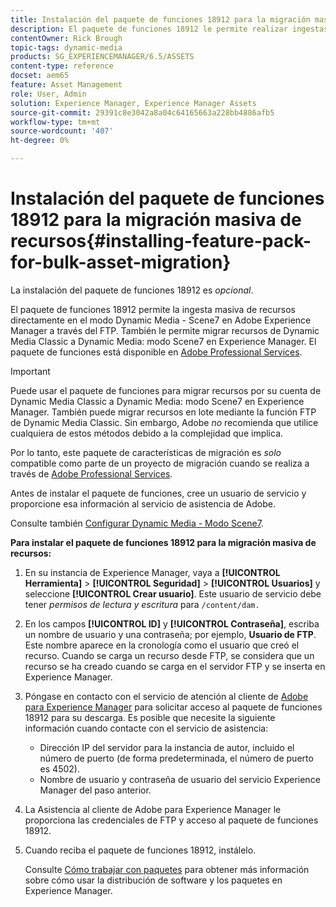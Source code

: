 ```yaml
---
title: Instalación del paquete de funciones 18912 para la migración masiva de recursos
description: El paquete de funciones 18912 le permite realizar ingestas masivas de recursos mediante FTP, o migrar recursos de Dynamic Media Classic a Dynamic Media en Adobe Experience Manager. Este paquete de funciones opcional está disponible en el soporte de Adobe.
contentOwner: Rick Brough
topic-tags: dynamic-media
products: SG_EXPERIENCEMANAGER/6.5/ASSETS
content-type: reference
docset: aem65
feature: Asset Management
role: User, Admin
solution: Experience Manager, Experience Manager Assets
source-git-commit: 29391c8e3042a8a04c64165663a228bb4886afb5
workflow-type: tm+mt
source-wordcount: '407'
ht-degree: 0%

---
```


# Instalación del paquete de funciones 18912 para la migración masiva de recursos{#installing-feature-pack-for-bulk-asset-migration}

La instalación del paquete de funciones 18912 es *opcional*.

El paquete de funciones 18912 permite la ingesta masiva de recursos directamente en el modo Dynamic Media - Scene7 en Adobe Experience Manager a través del FTP. También le permite migrar recursos de Dynamic Media Classic a Dynamic Media: modo Scene7 en Experience Manager. El paquete de funciones está disponible en [Adobe Professional Services](https://business.adobe.com/es/customers/consulting-services/main.html).

>[!IMPORTANT]
>
>Puede usar el paquete de funciones para migrar recursos por su cuenta de Dynamic Media Classic a Dynamic Media: modo Scene7 en Experience Manager. También puede migrar recursos en lote mediante la función FTP de Dynamic Media Classic. Sin embargo, Adobe *no* recomienda que utilice cualquiera de estos métodos debido a la complejidad que implica.
>
>Por lo tanto, este paquete de características de migración es *solo* compatible como parte de un proyecto de migración cuando se realiza a través de [Adobe Professional Services](https://business.adobe.com/es/customers/consulting-services/main.html).

Antes de instalar el paquete de funciones, cree un usuario de servicio y proporcione esa información al servicio de asistencia de Adobe.

Consulte también [Configurar Dynamic Media - Modo Scene7](/help/assets/config-dms7.md).

**Para instalar el paquete de funciones 18912 para la migración masiva de recursos:**

1. En su instancia de Experience Manager, vaya a **[!UICONTROL Herramienta]** > **[!UICONTROL Seguridad]** > **[!UICONTROL Usuarios]** y seleccione **[!UICONTROL Crear usuario]**. Este usuario de servicio debe tener *permisos de lectura y escritura* para `/content/dam.`
1. En los campos **[!UICONTROL ID]** y **[!UICONTROL Contraseña]**, escriba un nombre de usuario y una contraseña; por ejemplo, **Usuario de FTP**. Este nombre aparece en la cronología como el usuario que creó el recurso. Cuando se carga un recurso desde FTP, se considera que un recurso se ha creado cuando se carga en el servidor FTP y se inserta en Experience Manager.
1. Póngase en contacto con el servicio de atención al cliente de [Adobe para Experience Manager](https://experienceleague.adobe.com/es?support-solution=General#support) para solicitar acceso al paquete de funciones 18912 para su descarga. Es posible que necesite la siguiente información cuando contacte con el servicio de asistencia:

   * Dirección IP del servidor para la instancia de autor, incluido el número de puerto (de forma predeterminada, el número de puerto es 4502).
   * Nombre de usuario y contraseña de usuario del servicio Experience Manager del paso anterior.

1. La Asistencia al cliente de Adobe para Experience Manager le proporciona las credenciales de FTP y acceso al paquete de funciones 18912.
1. Cuando reciba el paquete de funciones 18912, instálelo.

   Consulte [Cómo trabajar con paquetes](/help/sites-administering/package-manager.md) para obtener más información sobre cómo usar la distribución de software y los paquetes en Experience Manager.
